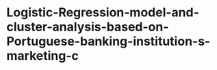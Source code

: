 # Logistic-Regression-model-and-cluster-analysis-based-on-Portuguese-banking-institution-s-marketing-c